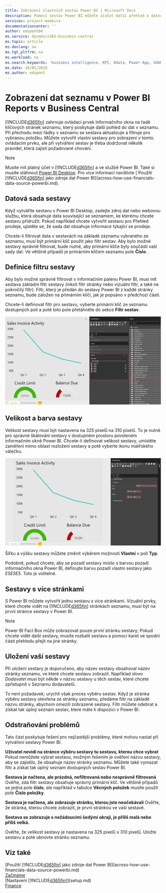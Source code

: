 ```yaml
---
title: Zobrazení vlastních sestav Power BI | Microsoft Docs
description: Pomocí sestav Power BI můžete získat další přehled o datech v seznamech.
services: project-madeira
documentationcenter: ''
author: edupont04
ms.service: dynamics365-business-central
ms.topic: article
ms.devlang: na
ms.tgt_pltfrm: na
ms.workload: na
ms.search.keywords: 'business intelligence, KPI, Odata, Power App, SOAP, analysis'
ms.date: 10/01/2018
ms.author: edupont
---
```

# <a name="viewing-list-data-in-power-bi-reports-in-business-central"></a>Zobrazení dat seznamu v Power BI Reports v Business Central 
[!INCLUDE[d365fin](includes/d365fin_md.md)] zahrnuje ovládací prvek Informačního okna na řadě klíčových stránek seznamu, který poskytuje další pohled do dat v seznamu. Při přechodu mezi řádky v seznamu se sestava aktualizuje a filtruje pro vybranou položku. Můžete vytvořit vlastní sestavy pro zobrazení v tomto ovládacím prvku, ale při vytváření sestav je třeba dodržovat několik pravidel, která zajistí požadované chování.  

> [!NOTE]  
>   Musíte mít platný účet v [!INCLUDE[d365fin](includes/d365fin_md.md)] a ve službě Power BI. Také si musíte stáhnout [Power BI Desktop](https://powerbi.microsoft.com/en-us/desktop/). Pro více informací navštivte [ Použití [!INCLUDE[d365fin](includes/d365fin_md.md)] jako zdroje dat Power BI](across-how-use-financials-data-source-powerbi.md).  

## <a name="report-data-set"></a>Datová sada sestavy
Když vytváříte sestavu v Power BI Desktop, zadejte zdroj dat nebo webovou službu, která obsahuje data související se seznamem, ke kterému chcete sestavu přidružit. Pokud například chcete vytvořit sestavu pro Přehled prodeje, ujistěte se, že sada dat obsahuje informace týkající se prodeje.  

Chcete-li filtrovat data v sestavách na základě záznamu vybraného ze seznamu, musí být primární klíč použit jako filtr sestav. Aby bylo možné sestavy správně filtrovat, bude nutné, aby primární klíče byly součástí vaší sady dat. Ve většině případů je primárním klíčem seznamu pole **Číslo**. .  

## <a name="defining-the-report-filter"></a>Definice filtru sestavy
Aby bylo možné správně filtrovat v  informačním palenu Power BI, musí mít sestava základní filtr sestavy (nikoli filtr stránky nebo vizuální filtr, a také ne pokročilý filtr). Filtr, který je předán do sestavy Power BI z každé stránky seznamu, bude založen na primárním klíči, jak je popsáno v předchozí části.  

Chcete-li definovat filtr pro sestavu, vyberte primární klíč ze seznamu dostupných polí a poté toto pole přetáhněte do sekce **Filtr sestav**.  

![Nastavení filtru sestavy pro přehled aktivity prodejní faktury](./media/across-how-use-powerbi-reports-factbox/financials-powerbi-report-filter.png)

## <a name="report-size-and-color"></a>Velikost a barva sestavy
Velikost sestavy musí být nastavena na 325 pixelů na 310 pixelů. To je nutné pro správné škálování sestavy v dostupném prostoru povoleném informačním okně Power BI. Chcete-li definovat velikost sestavy, umístěte zaměření mimo oblast rozložení sestavy a poté vyberte ikonu malířského válečku.

![Nastavení šířky a výšky sestavy pro sestavu aktivity prodejní faktury](./media/across-how-use-powerbi-reports-factbox/financials-powerbi-report-sizing.png)

Šířku a výšku sestavy můžete změnit výběrem možnosti **Vlastní** v poli **Typ**.

Podobně, pokud chcete, aby se pozadí sestavy mísilo s barvou pozadí informačního okna Power BI, definujte barvu pozadí vlastní sestavy jako *E5E5E5*. Toto je volitelné.  

## <a name="reports-with-multiple-pages"></a>Sestavy s více stránkami
S Power BI můžete vytvořit jednu sestavu s více stránkami. Vizuální prvky, které chcete vidět na [!INCLUDE[d365fin](includes/d365fin_md.md)] stránkách seznamu, musí být na první stránce sestavy v Power BI.  

> [!NOTE]  
>  Power BI Fact Box může zobrazovat pouze první stránku sestavy; Pokud chcete vidět další sestavy, musíte rozbalit sestavu a pomocí karet ve spodní části přehledu přejít na jiné stránky.  

## <a name="saving-your-report"></a>Uložení vaší sestavy

Při uložení sestavy je doporučeno, aby název sestavy obsahoval název stránky seznamu, ve které chcete sestavu zobrazit. Například slovo *Dodavatel* musí být někde v názvu sestavy u těch sestav, které chcete zpřístupnit v Seznamu dodavatelů.  

To není požadavek; urychlí však proces výběru sestav. Když je stránka výběru sestavy otevřena ze stránky seznamu, předáme filtr na základě názvu stránky, abychom omezili zobrazené sestavy.  Filtr můžete odebrat a získat tak úplný seznam sestav, které máte k dispozici v Power BI.  

## <a name="troubleshooting"></a>Odstraňování problémů
Tato část poskytuje řešení pro nejčastější problémy, které mohou nastat při vytváření sestavy Power BI.  

**Uživatel nevidí na stránce výběru sestavy tu sestavu, kterou chce vybrat** Pokud nemůžete vybrat sestavu, možným řešením je ověření názvu sestavy, aby se zajistilo, že obsahuje název stránky seznamu. Můžete také vymazat filtr a získat tak úplný seznam dostupných sestav Power BI.  

**Sestava je načtena, ale prázdná, nefiltrovaná nebo nesprávně filtrovaná** Ověřte, zda filtr sestavy obsahuje správný primární klíč. Ve většině případů se jedná pole **číslo**, ale například v tabulce **Věcných položek** musíte použít pole **Číslo položky**.

**Sestava je načtena, ale zobrazuje stránku, kterou jste neočekávali** Ověřte, že stránka, kterou chcete zobrazit, je první stránkou ve vaší sestavě.  

**Sestava se zobrazuje s nežádoucími šedými okraji, je příliš malá nebo příliš velká.**

Ověřte, že velikost sestavy je nastavena na 325 pixelů x 310 pixelů. Uložte sestavu a poté obnovte stránku seznamu.  

## <a name="see-also"></a>Viz také
[Použití [!INCLUDE[d365fin](includes/d365fin_md.md)] jako zdroje dat Power BI](across-how-use-financials-data-source-powerbi.md)  
[Začínáme](product-get-started.md)    
[Nastavení [!INCLUDE[d365fin](includes/d365fin_md.md)]](setup.md)    
[Finance](finance.md)  
